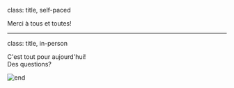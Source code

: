 class: title, self-paced

Merci à tous et toutes!

---

class: title, in-person

C'est tout pour aujourd'hui! <br/> Des questions?

![end](images/end.jpg)
